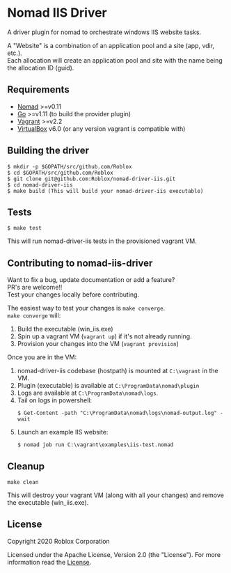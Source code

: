 Nomad IIS Driver
==========

A driver plugin for nomad to orchestrate windows IIS website tasks.

A "Website" is a combination of an application pool and a site (app, vdir, etc.).<br/>
Each allocation will create an application pool and site with the name being the allocation ID (guid).

Requirements
-------------------

- [Nomad](https://www.nomadproject.io/downloads.html) >=v0.11
- [Go](https://golang.org/doc/install) >=v1.11 (to build the provider plugin)
- [Vagrant](https://www.vagrantup.com/downloads.html) >=v2.2
- [VirtualBox](https://www.virtualbox.org/) v6.0 (or any version vagrant is compatible with)

Building the driver
-------------------

````
$ mkdir -p $GOPATH/src/github.com/Roblox
$ cd $GOPATH/src/github.com/Roblox
$ git clone git@github.com:Roblox/nomad-driver-iis.git
$ cd nomad-driver-iis
$ make build (This will build your nomad-driver-iis executable)
````

Tests
------------------
````
$ make test
````
This will run nomad-driver-iis tests in the provisioned vagrant VM.

Contributing to nomad-iis-driver
------------------
Want to fix a bug, update documentation or add a feature?<br/>
PR's are welcome!!<br/>
Test your changes locally before contributing.

The easiest way to test your changes is `make converge`.<br/>
`make converge` will:

1) Build the executable (win_iis.exe)<br/>
2) Spin up a vagrant VM (`vagrant up`) if it's not already running.<br/>
3) Provision your changes into the VM (`vagrant provision`)<br/>

Once you are in the VM:

1) nomad-driver-iis codebase (hostpath) is mounted at `C:\vagrant` in the VM.<br/>
2) Plugin (executable) is available at `C:\ProgramData\nomad\plugin`<br/>
3) Logs are available at `C:\ProgramData\nomad\logs`.<br/>
4) Tail on logs in powershell:<br/>
   ````
   $ Get-Content -path "C:\ProgramData\nomad\logs\nomad-output.log" -wait
   ````
5) Launch an example IIS website:
   ````
   $ nomad job run C:\vagrant\examples\iis-test.nomad
   ````

Cleanup
-------------------
````
make clean
````
This will destroy your vagrant VM (along with all your changes) and remove the executable (win_iis.exe).

License
-------------------

Copyright 2020 Roblox Corporation

Licensed under the Apache License, Version 2.0 (the "License"). For more information read the [License](LICENSE).
